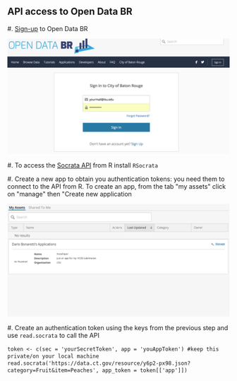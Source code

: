 ## API access to Open Data BR

#. [Sign-up](https://data.brla.gov/login) to Open Data BR

![](pics/signup.png)


#. To access the [Socrata API](https://dev.socrata.com/) from R install `RSocrata`

#. Create a new app to obtain you authentication tokens: you need them to connect to the API from R. To create an app, from the tab "my assets" click on "manage" then "Create new application

![](pics/myasset.png)

#. Create an authentication token using the keys from the previous step and use `read.socrata` to call the API

```
token <- c(sec = 'yourSecretToken', app = 'youAppToken') #keep this private/on your local machine
read.socrata('https://data.ct.gov/resource/y6p2-px98.json?category=Fruit&item=Peaches', app_token = token[['app']])
```